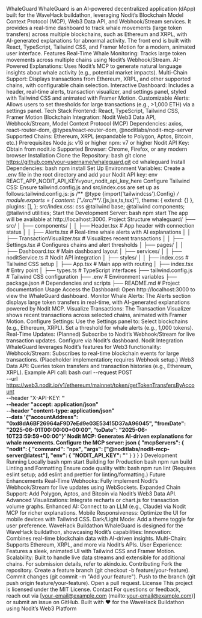 WhaleGuard
WhaleGuard is an AI-powered decentralized application (dApp) built for the WaveHack buildathon, leveraging Nodit’s Blockchain Model Context Protocol (MCP), Web3 Data API, and Webhook/Stream services. It provides a real-time dashboard to track whale movements (large token transfers) across multiple blockchains, such as Ethereum and XRPL, with AI-generated explanations for abnormal activity. The front end is built with React, TypeScript, Tailwind CSS, and Framer Motion for a modern, animated user interface.
Features
Real-Time Whale Monitoring: Tracks large token movements across multiple chains using Nodit’s Webhook/Stream.
AI-Powered Explanations: Uses Nodit’s MCP to generate natural language insights about whale activity (e.g., potential market impacts).
Multi-Chain Support: Displays transactions from Ethereum, XRPL, and other supported chains, with configurable chain selection.
Interactive Dashboard: Includes a header, real-time alerts, transaction visualizer, and settings panel, styled with Tailwind CSS and animated with Framer Motion.
Customizable Alerts: Allows users to set thresholds for large transactions (e.g., >1,000 ETH) via a settings panel.
Tech Stack
Frontend: React, TypeScript, Tailwind CSS, Framer Motion
Blockchain Integration: Nodit Web3 Data API, Webhook/Stream, Model Context Protocol (MCP)
Dependencies: axios, react-router-dom, @types/react-router-dom, @noditlabs/nodit-mcp-server
Supported Chains: Ethereum, XRPL (expandable to Polygon, Aptos, Bitcoin, etc.)
Prerequisites
Node.js: v16 or higher
npm: v7 or higher
Nodit API Key: Obtain from nodit.io
Supported Browser: Chrome, Firefox, or any modern browser
Installation
Clone the Repository:
bash
git clone https://github.com/your-username/whaleguard.git
cd whaleguard
Install Dependencies:
bash
npm install
Set Up Environment Variables:
Create a .env file in the root directory and add your Nodit API key:
env
REACT_APP_NODIT_API_KEY=your_nodit_api_key_here
Configure Tailwind CSS:
Ensure tailwind.config.js and src/index.css are set up as follows:tailwind.config.js:
js
/** @type {import('tailwindcss').Config} */
module.exports = {
  content: ["./src/**/*.{js,jsx,ts,tsx}"],
  theme: { extend: {} },
  plugins: [],
};
src/index.css:
css
@tailwind base;
@tailwind components;
@tailwind utilities;
Start the Development Server:
bash
npm start
The app will be available at http://localhost:3000.
Project Structure
whaleguard/
├── src/
│   ├── components/
│   │   ├── Header.tsx         # App header with connection status
│   │   ├── Alerts.tsx         # Real-time whale alerts with AI explanations
│   │   ├── TransactionVisualizer.tsx  # Visualizes recent transactions
│   │   ├── Settings.tsx       # Configures chains and alert thresholds
│   ├── pages/
│   │   ├── Dashboard.tsx      # Main dashboard layout
│   ├── services/
│   │   ├── noditService.ts    # Nodit API integration
│   ├── styles/
│   │   ├── index.css          # Tailwind CSS setup
│   ├── App.tsx                # Main app with routing
│   ├── index.tsx              # Entry point
│   ├── types.ts               # TypeScript interfaces
├── tailwind.config.js         # Tailwind CSS configuration
├── .env                       # Environment variables
├── package.json               # Dependencies and scripts
├── README.md                  # Project documentation
Usage
Access the Dashboard:
Open http://localhost:3000 to view the WhaleGuard dashboard.
Monitor Whale Alerts:
The Alerts section displays large token transfers in real-time, with AI-generated explanations powered by Nodit MCP.
Visualize Transactions:
The Transaction Visualizer shows recent transactions across selected chains, animated with Framer Motion.
Configure Settings:
Use the Settings panel to:
Select blockchains (e.g., Ethereum, XRPL).
Set a threshold for whale alerts (e.g., 1,000 tokens).
Real-Time Updates:
(Planned) Subscribe to Nodit’s Webhook/Stream for live transaction updates. Configure via Nodit’s dashboard.
Nodit Integration
WhaleGuard leverages Nodit’s features for Web3 functionality:
Webhook/Stream: Subscribes to real-time blockchain events for large transactions. (Placeholder implementation; requires Webhook setup.)
Web3 Data API: Queries token transfers and transaction histories (e.g., Ethereum, XRPL).
Example API call:
bash
curl --request POST \
  --url https://web3.nodit.io/v1/ethereum/mainnet/token/getTokenTransfersByAccount \
  --header "X-API-KEY: ****" \
  --header "accept: application/json" \
  --header "content-type: application/json" \
  --data '{"accountAddress": "0xd8dA6BF26964aF9D7eEd9e03E53415D37aA96045", "fromDate": "2025-06-01T00:00:00+00:00", "toDate": "2025-06-10T23:59:59+00:00"}'
Nodit MCP: Generates AI-driven explanations for whale movements. Configure the MCP server:
json
{
  "mcpServers": {
    "nodit": {
      "command": "npx",
      "args": ["@noditlabs/nodit-mcp-server@latest"],
      "env": { "NODIT_API_KEY": "****" }
    }
  }
}
Development
Running Locally
bash
npm start
Building for Production
bash
npm run build
Linting and Formatting
Ensure code quality with:
bash
npm run lint
(Requires eslint setup; add eslint and prettier for linting/formatting.)
Future Enhancements
Real-Time Webhooks: Fully implement Nodit’s Webhook/Stream for live updates using WebSockets.
Expanded Chain Support: Add Polygon, Aptos, and Bitcoin via Nodit’s Web3 Data API.
Advanced Visualizations: Integrate recharts or chart.js for transaction volume graphs.
Enhanced AI: Connect to an LLM (e.g., Claude) via Nodit MCP for richer explanations.
Mobile Responsiveness: Optimize the UI for mobile devices with Tailwind CSS.
Dark/Light Mode: Add a theme toggle for user preference.
WaveHack Buildathon
WhaleGuard is designed for the WaveHack buildathon, showcasing Nodit’s capabilities:
Innovation: Combines real-time blockchain data with AI-driven insights.
Multi-Chain: Supports Ethereum, XRPL, and more via Nodit’s APIs.
User Experience: Features a sleek, animated UI with Tailwind CSS and Framer Motion.
Scalability: Built to handle live data streams and extensible for additional chains.
For submission details, refer to akindo.io.
Contributing
Fork the repository.
Create a feature branch (git checkout -b feature/your-feature).
Commit changes (git commit -m "Add your feature").
Push to the branch (git push origin feature/your-feature).
Open a pull request.
License
This project is licensed under the MIT License.
Contact
For questions or feedback, reach out via [your-email@example.com (mailto:your-email@example.com)] or submit an issue on GitHub.
Built with ❤️ for the WaveHack Buildathon using Nodit’s Web3 Platform
